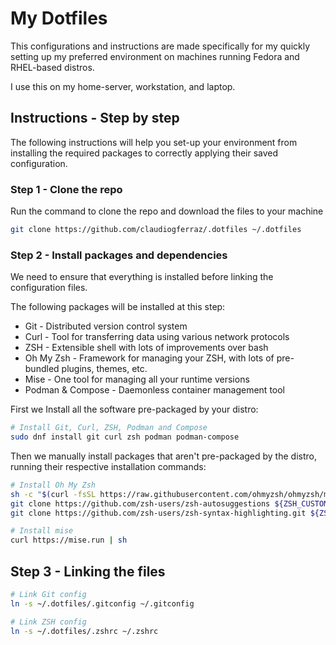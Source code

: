 # My Dotfiles

This configurations and instructions are made specifically for my quickly setting up my preferred environment on machines running Fedora and RHEL-based distros. 

I use this on my home-server, workstation, and laptop.

## Instructions - Step by step

The following instructions will help you set-up your environment from installing the required packages to correctly applying their saved configuration.

### Step 1 - Clone the repo

Run the command to clone the repo and download the files to your machine

```bash
git clone https://github.com/claudiogferraz/.dotfiles ~/.dotfiles
```


### Step 2 - Install packages and dependencies

We need to ensure that everything is installed before linking the configuration files.

The following packages will be installed at this step:

- Git - Distributed version control system
- Curl -  Tool for transferring data using various network protocols
- ZSH - Extensible shell with lots of improvements over bash
- Oh My Zsh - Framework for managing your ZSH, with lots of pre-bundled plugins, themes, etc.
- Mise - One tool for managing all your runtime versions
- Podman & Compose - Daemonless container management tool

First we Install all the software pre-packaged by your distro:

```bash
# Install Git, Curl, ZSH, Podman and Compose
sudo dnf install git curl zsh podman podman-compose 
```

Then we manually install packages that aren't pre-packaged by the distro, running their respective installation commands:

```bash
# Install Oh My Zsh
sh -c "$(curl -fsSL https://raw.githubusercontent.com/ohmyzsh/ohmyzsh/master/tools/install.sh)"
git clone https://github.com/zsh-users/zsh-autosuggestions ${ZSH_CUSTOM:-~/.oh-my-zsh/custom}/plugins/zsh-autosuggestions
git clone https://github.com/zsh-users/zsh-syntax-highlighting.git ${ZSH_CUSTOM:-~/.oh-my-zsh/custom}/plugins/zsh-syntax-highlighting
```

```bash
# Install mise
curl https://mise.run | sh
```

## Step 3 - Linking the files

```bash
# Link Git config
ln -s ~/.dotfiles/.gitconfig ~/.gitconfig

# Link ZSH config
ln -s ~/.dotfiles/.zshrc ~/.zshrc
```

